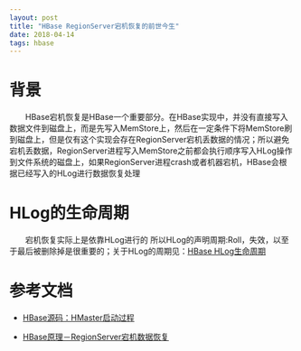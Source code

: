 ```yaml
---
layout: post
title: "HBase RegionServer宕机恢复的前世今生"
date: 2018-04-14
tags: hbase
---
```


# 背景
&emsp;&emsp;HBase宕机恢复是HBase一个重要部分。在HBase实现中，并没有直接写入数据文件到磁盘上，而是先写入MemStore上，然后在一定条件下将MemStore刷到磁盘上，但是仅有这个实现会存在RegionServer宕机丢数据的情况；所以避免宕机丢数据，RegionServer进程写入MemStore之前都会执行顺序写入HLog操作到文件系统的磁盘上，如果RegionServer进程crash或者机器宕机，HBase会根据已经写入的HLog进行数据恢复处理

# HLog的生命周期
&emsp;&emsp;宕机恢复实际上是依靠HLog进行的 所以HLog的声明周期:Roll，失效，以至于最后被删除掉是很重要的；关于HLog的周期见：[HBase HLog生命周期](https://igithu.github.io/summary/2018/05/hbase-hlog)


# 参考文档
* [HBase源码：HMaster启动过程](https://yq.aliyun.com/articles/25837)

* [HBase原理－RegionServer宕机数据恢复](http://hbasefly.com/2016/10/29/hbase-regionserver-recovering/)


